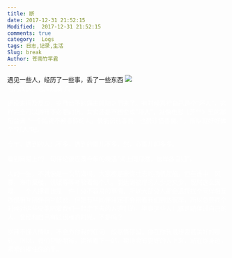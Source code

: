 ```yaml
---
title: 断
date: 2017-12-31 21:52:15
Modified:  2017-12-31 21:52:15
comments: true
category:  Logs
tags: 日志,记录,生活
Slug: break
Author: 苍南竹竿君
---
```

遇见一些人，经历了一些事，丢了一些东西
![](http://wx1.sinaimg.cn/mw690/ad108d28gy1fmz5jorsp0j20rs0fwths.jpg)<!--more-->  
<font color=white>
时间太快，也太残酷了。  

还没来得及反应，岁月给予的痛击就随之而来了。有时候真想自己是个“坏人”，这样完全可以避开不必要的伤。其实还是不想变成“坏人”，就像电影《芳华》里的那句台词 “一个始终不被善待的人，最能识别善良，也最珍惜善良。” ，所以就好好做个“好人”吧。  

今年，遇到的人儿不多，遇到的事儿不多，然，心事儿却多多。  

看到网易上的一句评论很应景今年的境遇“海上同舟渡，达岸各自归”。  

人的一生，不就像是一次航海吗。大家都是豪情壮志的扬帆起航，但在途中，风暴，海市蜃楼，饥饿等等考验着每个人，能达到彼岸的人少之又少。既然这么困难，一个人撑着也是一件十分不容易的事情，所以大部分人都会选择找个同伴相互依偎相互陪伴相互鼓励。但是有些同伴注定不会陪着我们到达彼岸，所以总要找个时候对这些没能陪着我们一起走下去的人道别的，毕竟这些人儿都是陪伴过自己的人，曾经和自己有过很棒的时光，不是吗？  

岁月不懂人情味，不会为你我的任何一段感情停留，停在你我最想要最美好的那一刻。所以，我们只能期待，期待着下一站，期待会有更好的人上来，站在你身边，紧紧的握住你的手。
</font>